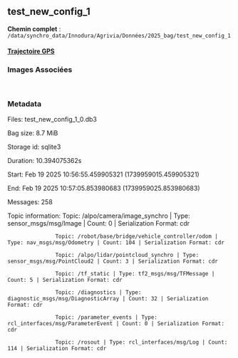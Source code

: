 ## test_new_config_1

**Chemin complet** : `/data/synchro_data/Innodura/Agrivia/Données/2025_bag/test_new_config_1`

#### [Trajectoire GPS](gps_traj.html)

### Images Associées

<br/><span></span>
### Metadata



Files:             test_new_config_1_0.db3

Bag size:          8.7 MiB

Storage id:        sqlite3

Duration:          10.394075362s

Start:             Feb 19 2025 10:56:55.459905321 (1739959015.459905321)

End:               Feb 19 2025 10:57:05.853980683 (1739959025.853980683)

Messages:          258

Topic information: Topic: /alpo/camera/image_synchro | Type: sensor_msgs/msg/Image | Count: 0 | Serialization Format: cdr

                   Topic: /robot/base/bridge/vehicle_controller/odom | Type: nav_msgs/msg/Odometry | Count: 104 | Serialization Format: cdr

                   Topic: /alpo/lidar/pointcloud_synchro | Type: sensor_msgs/msg/PointCloud2 | Count: 3 | Serialization Format: cdr

                   Topic: /tf_static | Type: tf2_msgs/msg/TFMessage | Count: 5 | Serialization Format: cdr

                   Topic: /diagnostics | Type: diagnostic_msgs/msg/DiagnosticArray | Count: 32 | Serialization Format: cdr

                   Topic: /parameter_events | Type: rcl_interfaces/msg/ParameterEvent | Count: 0 | Serialization Format: cdr

                   Topic: /rosout | Type: rcl_interfaces/msg/Log | Count: 114 | Serialization Format: cdr



